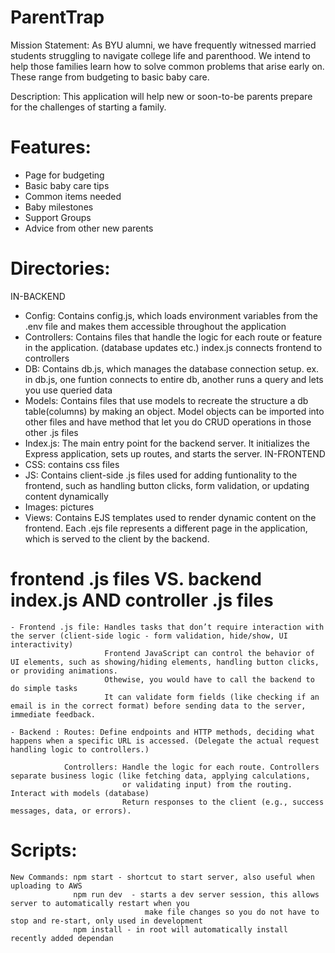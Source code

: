 # ParentTrap

Mission Statement: As BYU alumni, we have frequently witnessed married students struggling to navigate college life and parenthood. We intend to 
help those families learn how to solve common problems that arise early on. These range from budgeting to basic baby care. 

Description: This application will help new or soon-to-be parents prepare for the challenges of starting a family.

# Features:
  - Page for budgeting
  - Basic baby care tips
  - Common items needed
  - Baby milestones
  - Support Groups
  - Advice from other new parents
 

# Directories:
  IN-BACKEND
  - Config: Contains config.js, which loads environment variables from the .env file and makes them accessible throughout the application
  - Controllers: Contains files that handle the logic for each route or feature in the application. (database updates etc.) index.js connects frontend to controllers 
  - DB: Contains db.js, which manages the database connection setup. ex. in db.js, one funtion connects to entire db, another runs a query and lets you use queried data 
  - Models: Contains files that use models to recreate the structure a db table(columns) by making an object. Model objects can be imported into other files and have method that
            let you do CRUD operations in those other .js files
  - Index.js: The main entry point for the backend server. It initializes the Express application, sets up routes, and starts the server.
  IN-FRONTEND
  - CSS: contains css files
  - JS: Contains client-side .js files used for adding funtionality to the frontend, such as handling button clicks, form validation, or updating content dynamically
  - Images: pictures
  - Views: Contains EJS templates used to render dynamic content on the frontend. Each .ejs file represents a different page in the application, which is served to the client by the backend.

# frontend .js files VS. backend index.js AND controller .js files
    - Frontend .js file: Handles tasks that don’t require interaction with the server (client-side logic - form validation, hide/show, UI interactivity)
                         Frontend JavaScript can control the behavior of UI elements, such as showing/hiding elements, handling button clicks, or providing animations.
                         Othewise, you would have to call the backend to do simple tasks
                         It can validate form fields (like checking if an email is in the correct format) before sending data to the server, immediate feedback.

    - Backend : Routes: Define endpoints and HTTP methods, deciding what happens when a specific URL is accessed. (Delegate the actual request handling logic to controllers.)

                Controllers: Handle the logic for each route. Controllers separate business logic (like fetching data, applying calculations, 
                             or validating input) from the routing. Interact with models (database) 
                             Return responses to the client (e.g., success messages, data, or errors).

# Scripts:
    New Commands: npm start - shortcut to start server, also useful when uploading to AWS
                  npm run dev  - starts a dev server session, this allows server to automatically restart when you 
                                  make file changes so you do not have to stop and re-start, only used in development
                  npm install - in root will automatically install recently added dependan